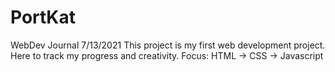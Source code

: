 # PortKat
WebDev Journal    7/13/2021
This project is my first web development project. Here to track my progress and creativity. 
Focus: HTML -> CSS -> Javascript
